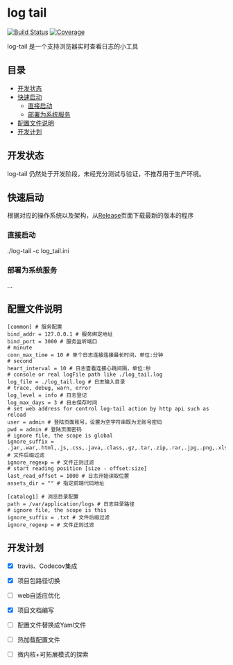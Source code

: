 # log tail

[![Build Status](https://travis-ci.org/arugal/log-tail.svg?branch=master)](https://travis-ci.org/arugal/log-tail)
[![Coverage](https://codecov.io/gh/arugal/log-tail/branch/master/graph/badge.svg)](https://codecov.io/gh/arugal/log-tail)


log-tail 是一个支持浏览器实时查看日志的小工具


## 目录

* [开发状态](#开发状态)
* [快速启动](#快速启动)
    * [直接启动](#直接启动)
    * [部署为系统服务](#部署为系统服务)
* [配置文件说明](#配置文件说明)
* [开发计划](#开发计划)


## 开发状态
log-tail 仍然处于开发阶段，未经充分测试与验证，不推荐用于生产环境。

## 快速启动

根据对应的操作系统以及架构，从[Release](https://github.com/arugal/log-tail/releases)页面下载最新的版本的程序

### 直接启动
  ./log-tail -c log_tail.ini
### 部署为系统服务
   ...
## 配置文件说明
```
[common] # 服务配置
bind_addr = 127.0.0.1 # 服务绑定地址
bind_port = 3000 # 服务监听端口
# minute
conn_max_time = 10 # 单个日志连接连接最长时间，单位:分钟
# second
heart_interval = 10 # 日志查看连接心跳间隔，单位:秒
# console or real logFile path like ./log_tail.log
log_file = ./log_tail.log # 日志输入目录
# trace, debug, warn, error
log_level = info # 日志登记
log_max_days = 3 # 日志保存时间
# set web address for control log-tail action by http api such as reload
user = admin # 登陆页面账号，设置为空字符串既为无账号密码
pwd = admin # 登陆页面密码
# ignore file, the scope is global
ignore_suffix = .jar,.war,.html,.js,.css,.java,.class,.gz,.tar,.zip,.rar,.jpg,.png,.xls,.xlxs,.pdf # 文件后缀过滤
ignore_regexp = # 文件正则过滤
# start reading position [size - offset:size]
last_read_offset = 1000 # 日志开始读取位置
assets_dir = "" # 指定前端代码地址

[catalog1] # 浏览目录配置
path = /var/application/logs # 日志目录路径
# ignore file, the scope is this
ignore_suffix = .txt # 文件后缀过滤
ignore_regexp = # 文件正则过滤
```

## 开发计划

- [x] travis、Codecov集成
- [x] 项目包路径切换
- [ ] web自适应优化
- [x] 项目文档编写

- [ ] 配置文件替换成Yaml文件
- [ ] 热加载配置文件
- [ ] 微内核+可拓展模式的探索